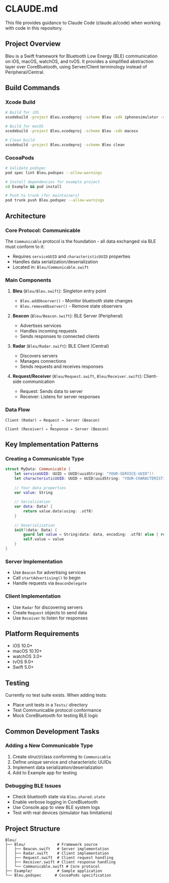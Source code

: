# CLAUDE.md

This file provides guidance to Claude Code (claude.ai/code) when working with code in this repository.

## Project Overview

Bleu is a Swift framework for Bluetooth Low Energy (BLE) communication on iOS, macOS, watchOS, and tvOS. It provides a simplified abstraction layer over CoreBluetooth, using Server/Client terminology instead of Peripheral/Central.

## Build Commands

### Xcode Build
```bash
# Build for iOS
xcodebuild -project Bleu.xcodeproj -scheme Bleu -sdk iphonesimulator -destination 'platform=iOS Simulator,name=iPhone 15'

# Build for macOS
xcodebuild -project Bleu.xcodeproj -scheme Bleu -sdk macosx

# Clean build
xcodebuild -project Bleu.xcodeproj -scheme Bleu clean
```

### CocoaPods
```bash
# Validate podspec
pod spec lint Bleu.podspec --allow-warnings

# Install dependencies for example project
cd Example && pod install

# Push to trunk (for maintainers)
pod trunk push Bleu.podspec --allow-warnings
```

## Architecture

### Core Protocol: Communicable
The `Communicable` protocol is the foundation - all data exchanged via BLE must conform to it:
- Requires `serviceUUID` and `characteristicUUID` properties
- Handles data serialization/deserialization
- Located in: `Bleu/Communicable.swift`

### Main Components

1. **Bleu** (`Bleu/Bleu.swift`): Singleton entry point
   - `Bleu.addObserver()` - Monitor bluetooth state changes
   - `Bleu.removeObserver()` - Remove state observers

2. **Beacon** (`Bleu/Beacon.swift`): BLE Server (Peripheral)
   - Advertises services
   - Handles incoming requests
   - Sends responses to connected clients

3. **Radar** (`Bleu/Radar.swift`): BLE Client (Central) 
   - Discovers servers
   - Manages connections
   - Sends requests and receives responses

4. **Request/Receiver** (`Bleu/Request.swift`, `Bleu/Receiver.swift`): Client-side communication
   - Request: Sends data to server
   - Receiver: Listens for server responses

### Data Flow
```
Client (Radar) → Request → Server (Beacon)
                    ↓
Client (Receiver) ← Response ← Server (Beacon)
```

## Key Implementation Patterns

### Creating a Communicable Type
```swift
struct MyData: Communicable {
    let serviceUUID: UUID = UUID(uuidString: "YOUR-SERVICE-UUID")!
    let characteristicUUID: UUID = UUID(uuidString: "YOUR-CHARACTERISTIC-UUID")!
    
    // Your data properties
    var value: String
    
    // Serialization
    var data: Data? {
        return value.data(using: .utf8)
    }
    
    // Deserialization
    init?(data: Data) {
        guard let value = String(data: data, encoding: .utf8) else { return nil }
        self.value = value
    }
}
```

### Server Implementation
- Use `Beacon` for advertising services
- Call `startAdvertising()` to begin
- Handle requests via `BeaconDelegate`

### Client Implementation  
- Use `Radar` for discovering servers
- Create `Request` objects to send data
- Use `Receiver` to listen for responses

## Platform Requirements
- iOS 10.0+
- macOS 10.10+
- watchOS 3.0+
- tvOS 9.0+
- Swift 5.0+

## Testing
Currently no test suite exists. When adding tests:
- Place unit tests in a `Tests/` directory
- Test Communicable protocol conformance
- Mock CoreBluetooth for testing BLE logic

## Common Development Tasks

### Adding a New Communicable Type
1. Create struct/class conforming to `Communicable`
2. Define unique service and characteristic UUIDs
3. Implement data serialization/deserialization
4. Add to Example app for testing

### Debugging BLE Issues
- Check bluetooth state via `Bleu.shared.state`
- Enable verbose logging in CoreBluetooth
- Use Console.app to view BLE system logs
- Test with real devices (simulator has limitations)

## Project Structure
```
Bleu/
├── Bleu/              # Framework source
│   ├── Beacon.swift   # Server implementation
│   ├── Radar.swift    # Client implementation  
│   ├── Request.swift  # Client request handling
│   ├── Receiver.swift # Client response handling
│   └── Communicable.swift # Core protocol
├── Example/           # Sample application
└── Bleu.podspec      # CocoaPods specification
```